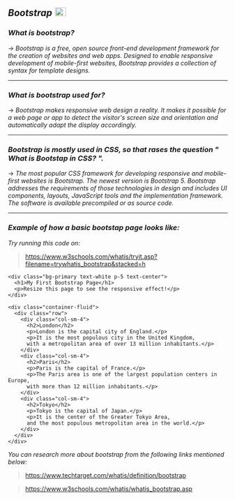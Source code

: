 ## _Bootstrap_  <img src='https://uxwing.com/wp-content/themes/uxwing/download/brands-and-social-media/bootstrap-5-logo-icon.png' width='25' height='20' style="margin: 2px 2px 2px 2px;" >


### _What is bootstrap?_
-> *Bootstrap is a free, open source front-end development framework for the creation of websites and web apps. Designed to enable responsive development of mobile-first websites, Bootstrap provides a collection of syntax for template designs.*

---
### _What is bootstrap used for?_
-> *Bootstrap makes responsive web design a reality. It makes it possible for a web page or app to detect the visitor's screen size and orientation and automatically adapt the display accordingly.* 

---
### _Bootstrap is mostly used in CSS, so that rases the question " What is Bootstap in CSS? "._
-> *The most popular CSS framework for developing responsive and mobile-first websites is Bootstrap. The newest version is Bootstrap 5.
Bootstrap addresses the requirements of those technologies in design and includes UI components, layouts, JavaScript tools and the implementation framework. The software is available precompiled or as source code.*

---
### _Example of how a basic bootstap page looks like:_
*Try running this code on:*
>https://www.w3schools.com/whatis/tryit.asp?filename=trywhatis_bootstrap&stacked=h
```
<div class="bg-primary text-white p-5 text-center">
  <h1>My First Bootstrap Page</h1>
  <p>Resize this page to see the responsive effect!</p>
</div>

<div class="container-fluid">
  <div class="row">
    <div class="col-sm-4">
      <h2>London</h2>
      <p>London is the capital city of England.</p>
      <p>It is the most populous city in the United Kingdom,
      with a metropolitan area of over 13 million inhabitants.</p>
    </div>
    <div class="col-sm-4">
      <h2>Paris</h2>
      <p>Paris is the capital of France.</p>
      <p>The Paris area is one of the largest population centers in Europe,
      with more than 12 million inhabitants.</p>
    </div>
    <div class="col-sm-4">
      <h2>Tokyo</h2>
      <p>Tokyo is the capital of Japan.</p>
      <p>It is the center of the Greater Tokyo Area,
      and the most populous metropolitan area in the world.</p>
    </div>
  </div>
</div>
```

*You can research more about bootstrap from the following links mentioned below:*
>https://www.techtarget.com/whatis/definition/bootstrap

>https://www.w3schools.com/whatis/whatis_bootstrap.asp
